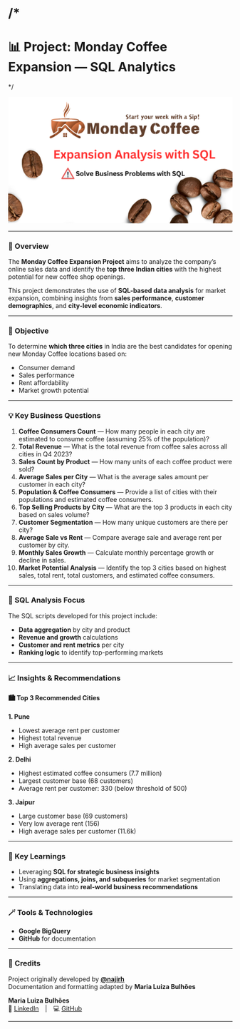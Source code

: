 /*
===============================================================================
📊 Project: Monday Coffee Expansion — SQL Analytics
===============================================================================
*/ 

![Company Logo](https://github.com/najirh/Monday-Coffee-Expansion-Project-P8/blob/main/1.png)

---

### 🧭 Overview
The **Monday Coffee Expansion Project** aims to analyze the company’s online sales data and identify the **top three Indian cities** with the highest potential for new coffee shop openings.  

This project demonstrates the use of **SQL-based data analysis** for market expansion, combining insights from **sales performance**, **customer demographics**, and **city-level economic indicators**.

---

### 🎯 Objective
To determine **which three cities** in India are the best candidates for opening new Monday Coffee locations based on:
- Consumer demand
- Sales performance
- Rent affordability
- Market growth potential

---

### 💡 Key Business Questions
1. **Coffee Consumers Count** — How many people in each city are estimated to consume coffee (assuming 25% of the population)?
2. **Total Revenue** — What is the total revenue from coffee sales across all cities in Q4 2023?
3. **Sales Count by Product** — How many units of each coffee product were sold?
4. **Average Sales per City** — What is the average sales amount per customer in each city?
5. **Population & Coffee Consumers** — Provide a list of cities with their populations and estimated coffee consumers.
6. **Top Selling Products by City** — What are the top 3 products in each city based on sales volume?
7. **Customer Segmentation** — How many unique customers are there per city?
8. **Average Sale vs Rent** — Compare average sale and average rent per customer by city.
9. **Monthly Sales Growth** — Calculate monthly percentage growth or decline in sales.
10. **Market Potential Analysis** — Identify the top 3 cities based on highest sales, total rent, total customers, and estimated coffee consumers.

---

### 🧮 SQL Analysis Focus
The SQL scripts developed for this project include:
- **Data aggregation** by city and product  
- **Revenue and growth** calculations  
- **Customer and rent metrics** per city  
- **Ranking logic** to identify top-performing markets  

---

### 📈 Insights & Recommendations

#### 🏙️ **Top 3 Recommended Cities**

**1. Pune**
- Lowest average rent per customer  
- Highest total revenue  
- High average sales per customer  

**2. Delhi**
- Highest estimated coffee consumers (7.7 million)  
- Largest customer base (68 customers)  
- Average rent per customer: 330 (below threshold of 500)

**3. Jaipur**
- Large customer base (69 customers)  
- Very low average rent (156)  
- High average sales per customer (11.6k)

---

### 🧠 Key Learnings
- Leveraging **SQL for strategic business insights**  
- Using **aggregations, joins, and subqueries** for market segmentation  
- Translating data into **real-world business recommendations**  

---

### 🪄 Tools & Technologies
- **Google BigQuery**
- **GitHub** for documentation

---
### 👥 Credits
Project originally developed by **[@najirh](https://github.com/najirh)**  
Documentation and formatting adapted by **Maria Luiza Bulhões**

 
**Maria Luiza Bulhões**  
💼 [LinkedIn](https://www.linkedin.com/in/maria-luiza-bulh%C3%B5es-472949a0/) | 💻 [GitHub](https://github.com/luizaabulhoes)

---

